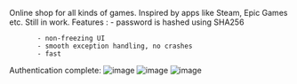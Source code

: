 Online shop for all kinds of games. Inspired by apps like Steam, Epic Games etc. Still in work.
Features : - password is hashed using SHA256

           - non-freezing UI 
           - smooth exception handling, no crashes
           - fast
Authentication complete:
![image](https://github.com/user-attachments/assets/711ce1b4-2134-4ee3-8e75-43824173b8a3)
![image](https://github.com/user-attachments/assets/44030bf4-3893-4d7d-9030-b8439a97e695)
![image](https://github.com/user-attachments/assets/25995405-0e33-4a54-a46e-d267b5efd822)


